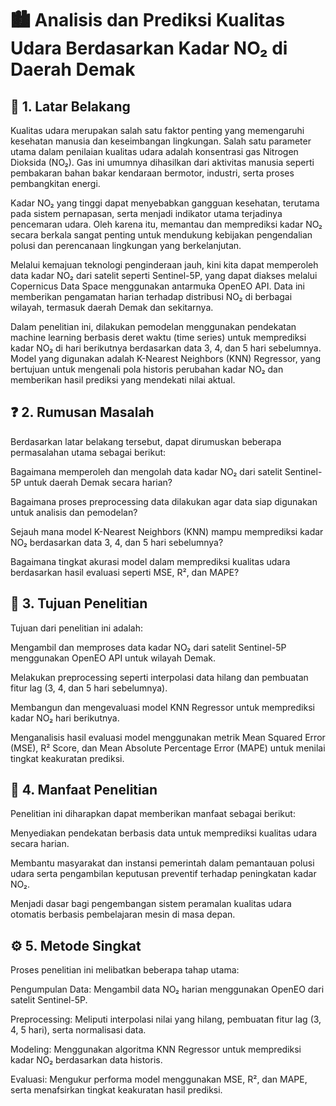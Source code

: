 # 🏙️ Analisis dan Prediksi Kualitas Udara Berdasarkan Kadar NO₂ di Daerah Demak

## 📘 1. Latar Belakang

Kualitas udara merupakan salah satu faktor penting yang memengaruhi kesehatan manusia dan keseimbangan lingkungan. Salah satu parameter utama dalam penilaian kualitas udara adalah konsentrasi gas Nitrogen Dioksida (NO₂). Gas ini umumnya dihasilkan dari aktivitas manusia seperti pembakaran bahan bakar kendaraan bermotor, industri, serta proses pembangkitan energi.

Kadar NO₂ yang tinggi dapat menyebabkan gangguan kesehatan, terutama pada sistem pernapasan, serta menjadi indikator utama terjadinya pencemaran udara. Oleh karena itu, memantau dan memprediksi kadar NO₂ secara berkala sangat penting untuk mendukung kebijakan pengendalian polusi dan perencanaan lingkungan yang berkelanjutan.

Melalui kemajuan teknologi penginderaan jauh, kini kita dapat memperoleh data kadar NO₂ dari satelit seperti Sentinel-5P, yang dapat diakses melalui Copernicus Data Space menggunakan antarmuka OpenEO API. Data ini memberikan pengamatan harian terhadap distribusi NO₂ di berbagai wilayah, termasuk daerah Demak dan sekitarnya.

Dalam penelitian ini, dilakukan pemodelan menggunakan pendekatan machine learning berbasis deret waktu (time series) untuk memprediksi kadar NO₂ di hari berikutnya berdasarkan data 3, 4, dan 5 hari sebelumnya. Model yang digunakan adalah K-Nearest Neighbors (KNN) Regressor, yang bertujuan untuk mengenali pola historis perubahan kadar NO₂ dan memberikan hasil prediksi yang mendekati nilai aktual.

## ❓ 2. Rumusan Masalah

Berdasarkan latar belakang tersebut, dapat dirumuskan beberapa permasalahan utama sebagai berikut:

Bagaimana memperoleh dan mengolah data kadar NO₂ dari satelit Sentinel-5P untuk daerah Demak secara harian?

Bagaimana proses preprocessing data dilakukan agar data siap digunakan untuk analisis dan pemodelan?

Sejauh mana model K-Nearest Neighbors (KNN) mampu memprediksi kadar NO₂ berdasarkan data 3, 4, dan 5 hari sebelumnya?

Bagaimana tingkat akurasi model dalam memprediksi kualitas udara berdasarkan hasil evaluasi seperti MSE, R², dan MAPE?

## 🎯 3. Tujuan Penelitian

Tujuan dari penelitian ini adalah:

Mengambil dan memproses data kadar NO₂ dari satelit Sentinel-5P menggunakan OpenEO API untuk wilayah Demak.

Melakukan preprocessing seperti interpolasi data hilang dan pembuatan fitur lag (3, 4, dan 5 hari sebelumnya).

Membangun dan mengevaluasi model KNN Regressor untuk memprediksi kadar NO₂ hari berikutnya.

Menganalisis hasil evaluasi model menggunakan metrik Mean Squared Error (MSE), R² Score, dan Mean Absolute Percentage Error (MAPE) untuk menilai tingkat keakuratan prediksi.

## 🧠 4. Manfaat Penelitian

Penelitian ini diharapkan dapat memberikan manfaat sebagai berikut:

Menyediakan pendekatan berbasis data untuk memprediksi kualitas udara secara harian.

Membantu masyarakat dan instansi pemerintah dalam pemantauan polusi udara serta pengambilan keputusan preventif terhadap peningkatan kadar NO₂.

Menjadi dasar bagi pengembangan sistem peramalan kualitas udara otomatis berbasis pembelajaran mesin di masa depan.

## ⚙️ 5. Metode Singkat

Proses penelitian ini melibatkan beberapa tahap utama:

Pengumpulan Data: Mengambil data NO₂ harian menggunakan OpenEO dari satelit Sentinel-5P.

Preprocessing: Meliputi interpolasi nilai yang hilang, pembuatan fitur lag (3, 4, 5 hari), serta normalisasi data.

Modeling: Menggunakan algoritma KNN Regressor untuk memprediksi kadar NO₂ berdasarkan data historis.

Evaluasi: Mengukur performa model menggunakan MSE, R², dan MAPE, serta menafsirkan tingkat keakuratan hasil prediksi.